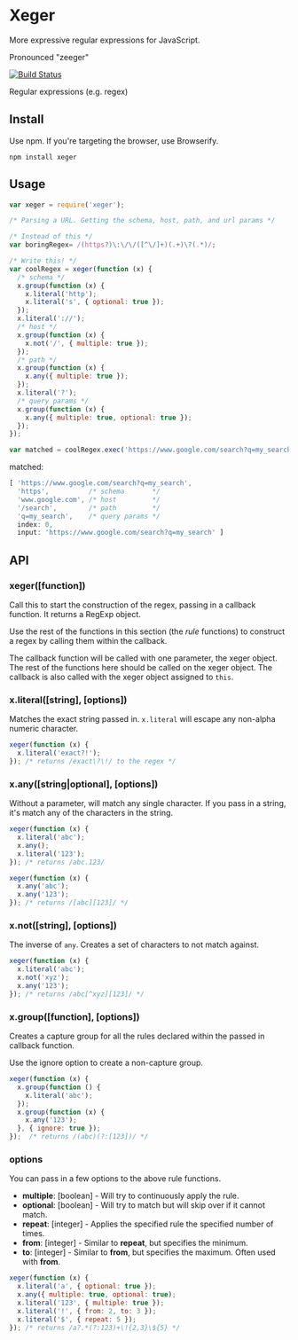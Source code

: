 # Xeger

More expressive regular expressions for JavaScript.

Pronounced "zeeger"

[![Build Status](https://travis-ci.org/JonAbrams/xegex.svg)](https://travis-ci.org/JonAbrams/xeger)

Regular expressions (e.g. regex)

## Install

Use npm. If you're targeting the browser, use Browserify.
```
npm install xeger
```

## Usage

```javascript
var xeger = require('xeger');

/* Parsing a URL. Getting the schema, host, path, and url params */

/* Instead of this */
var boringRegex= /(https?)\:\/\/([^\/]+)(.+)\?(.*)/;

/* Write this! */
var coolRegex = xeger(function (x) {
  /* schema */
  x.group(function (x) {
    x.literal('http');
    x.literal('s', { optional: true });
  });
  x.literal('://');
  /* host */
  x.group(function (x) {
    x.not('/', { multiple: true });
  });
  /* path */
  x.group(function (x) {
    x.any({ multiple: true });
  });
  x.literal('?');
  /* query params */
  x.group(function (x) {
    x.any({ multiple: true, optional: true });
  });
});

var matched = coolRegex.exec('https://www.google.com/search?q=my_search');
```

matched:

```javascript
[ 'https://www.google.com/search?q=my_search',
  'https',          /* schema       */
  'www.google.com', /* host         */
  '/search',        /* path         */
  'q=my_search',    /* query params */
  index: 0,
  input: 'https://www.google.com/search?q=my_search' ]
```

## API

### xeger([function])

Call this to start the construction of the regex, passing in a callback function. It returns a RegExp object.

Use the rest of the functions in this section (the *rule* functions) to construct a regex by calling them within the callback.

The callback function will be called with one parameter, the xeger object. The rest of the functions here should be called on the xeger object. The callback is also called with the xeger object assigned to `this`.

### x.literal([string], [options])

Matches the exact string passed in. `x.literal` will escape any non-alpha numeric character.

```javascript
xeger(function (x) {
  x.literal('exact?!');
}); /* returns /exact\?\!/ to the regex */
```

### x.any([string|optional], [options])

Without a parameter, will match any single character. If you pass in a string, it's match any of the characters in the string.

```javascript
xeger(function (x) {
  x.literal('abc');
  x.any();
  x.literal('123');
}); /* returns /abc.123/
```

```javascript
xeger(function (x) {
  x.any('abc');
  x.any('123');
}); /* returns /[abc][123]/ */
```

### x.not([string], [options])

The inverse of `any`. Creates a set of characters to not match against.

```javascript
xeger(function (x) {
  x.literal('abc');
  x.not('xyz');
  x.any('123');
}); /* returns /abc[^xyz][123]/ */
```

### x.group([function], [options])

Creates a capture group for all the rules declared within the passed in callback function.

Use the ignore option to create a non-capture group.

```javascript
xeger(function (x) {
  x.group(function () {
    x.literal('abc');
  });
  x.group(function (x) {
    x.any('123');
  }, { ignore: true });
});  /* returns /(abc)(?:[123])/ */
```

### options

You can pass in a few options to the above rule functions.

- **multiple**: [boolean] - Will try to continuously apply the rule.
- **optional**: [boolean] - Will try to match but will skip over if it cannot match.
- **repeat**: [integer] - Applies the specified rule the specified number of times.
- **from**: [integer] - Similar to **repeat**, but specifies the minimum.
- **to**: [integer] - Similar to **from**, but specifies the maximum. Often used with **from**.

```javascript
xeger(function (x) {
  x.literal('a', { optional: true });
  x.any({ multiple: true, optional: true);
  x.literal('123', { multiple: true });
  x.literal('!', { from: 2, to: 3 });
  x.literal('$', { repeat: 5 });
}); /* returns /a?.*(?:123)+\!{2,3}\${5} */
```
